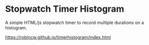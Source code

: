 # Stopwatch Timer Histogram

A simple HTML/js stopwatch timer to record multiple durations on a histogram.

https://robincw.github.io/timerhistogram/index.html
